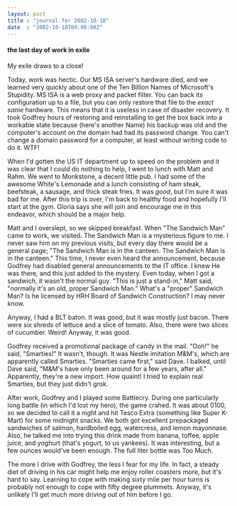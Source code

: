 ```yaml
---
layout: post
title : "journal for 2002-10-18"
date  : "2002-10-18T04:00:00Z"
---
```

<h4>the last day of work in exile</h4>My exile draws to a close!

Today, work was hectic.  Our MS ISA server's hardware died, and we learned very quickly about one of the Ten Billion Names of Microsoft's Stupidity.  MS ISA is a web proxy and packet filter.  You can back its configuration up to a file, but you can only restore that file to the <em>exact same</em> hardware.  This means that it is useless in case of disaster recovery.  It took Godfrey hours of restoring and reinstalling to get the box back into a workable state because (here's another Name) his backup was old and the computer's account on the domain had had its password change.  You can't change a domain password for a computer, at least without writing code to do it.   WTF!

When I'd gotten the US IT department up to speed on the problem and it was clear that I could do nothing to help, I went to lunch with Matt and Rahm.  We went to Monkstone, a decent little pub.  I had some of the awesome White's Lemonade and a lunch consisting of ham steak, beefsteak, a sausage, and thick steak fries.  It was <em>good</em>, but I'm sure it was bad for me.  After this trip is over, I'm back to healthy food and hopefully I'll start at the gym. Gloria says she will join and encourage me in this endeavor, which should be a major help.

Matt and I overslept, so we skipped breakfast.  When "The Sandwich Man" came to work, we visited.  The Sandwich Man is a mysterious figure to me.  I never saw him on my previous visits, but every day there would be a general page; "The Sandwich Man is in the canteen.  The Sandwich Man is in the canteen."  This time, I never even heard the announcement, because Godfrey had disabled general announcements to the IT office.  I knew He was there, and this just added to the mystery.  Even today, when I got a sandwich, it wasn't the normal guy. "This is just a stand-in," Matt said, "normally it's an old, proper Sandwich Man."  What's a "proper" Sandwich Man?  Is he licensed by HRH Board of Sandwich Construction?  I may never know. 

Anyway, I had a BLT baton.  It was good, but it was mostly just bacon.  There were six shreds of lettuce and a slice of tomato.  Also, there were two slices of cucumber.  Weird!  Anyway, it was good.

Godfrey received a promotional package of candy in the mail.  "Ooh!" he said, "Smarties!"  It wasn't, though.  It was Nestle imitation M&amp;M's, which are apparently called Smarties.  "Smarties came first," said Dave.  I balked, until Dave said, "M&amp;M's have only been around for a few years, after all." Apparently, they're a new import.  How quaint!  I tried to explain real Smarties, but they just didn't grok.

After work, Godfrey and I played some Battlecry.  During one particularly long battle (in which I'd lost my hero), the game crahed.  It was about 0100, so we decided to call it a night and hit Tesco Extra (something like Super K-Mart) for some midnight snacks.  We both got excellent prepackaged sandwiches of salmon, hardboiled egg, watercress, and lemon mayonnase.  Also, he talked me into trying this drink made from banana, toffee, apple juice, and yoghurt (that's yogurt, to us yankees).  It was interesting, but a few ounces would've been enough.  The full liter bottle was Too Much.

The more I drive with Godfrey, the less I fear for my life.  In fact, a steady diet of driving in his car might help me enjoy roller coasters more, but it's hard to say.  Learning to cope with making sixty mile per hour turns is probably not enough to cope with fifty degree plummets.  Anyway, it's unlikely I'll get much more driving out of him before I go.

